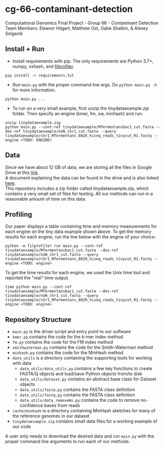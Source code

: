 # cg-66-contaminant-detection
Computational Genomics Final Project - Group 66 - Contaminant Detection  
Team Members: Eleanor Hilgart, Matthew Ost, Gabe Shatkin, & Alexey Solganik

## Install + Run
- Install requirements with pip. The only requirements are Python 3.7+, numpy, xxhash, and [filprofiler](https://pythonspeed.com/fil/docs/index.html).
```shell
pip install -r requirements.txt
```

- Run `main.py` with the proper command line args. Do `python main.py -h` for more information.
```shell
python main.py ...
```

- To run on a very small example, first unzip the tinydataexample.zip folder. Then specify an engine (kmer, fm, sw, minhash) and run:
```shell
unzip tinydataexample.zip
python main.py --cont-ref tinydataexample/Mfermentansbac1_cut.fasta --des-ref tinydataexample/noN_chr1_cut.fasta --query tinydataexample/chr1_Mfermentans_8020_hiseq_reads_tinycut_R1.fastq --engine <TODO: ENGINE>
```

## Data
Since we have about 12 GB of data, we are storing all the files in Google Drive at this [link](https://drive.google.com/drive/folders/1MQlJKj1cV6ziyyoWNRC5i00vMFAE5WlQ?usp=sharing).  
A document explaining the data can be found in the drive and is also linked [here](https://tinyurl.com/3kmn8k3r).  
This repository includes a zip folder called tinydataexample.zip, which contains a very small set of files for testing.
All our methods can run in a reasonable amount of time on this data.

## Profiling
Our paper displays a table containing time and memory measurements for each engine on the tiny data example shown above. To get the memory results for each engine, run the line below with the engine of your choice:

```shell
python -m filprofiler run main.py --cont-ref tinydataexample/Mfermentansbac1_cut.fasta --des-ref tinydataexample/noN_chr1_cut.fasta --query tinydataexample/chr1_Mfermentans_8020_hiseq_reads_tinycut_R1.fastq --engine <TODO: engine>
```

To get the time results for each engine, we used the Unix time tool and reported the "real" time output.
```shell
time python main.py --cont-ref tinydataexample/Mfermentansbac1_cut.fasta --des-ref tinydataexample/noN_chr1_cut.fasta --query tinydataexample/chr1_Mfermentans_8020_hiseq_reads_tinycut_R1.fastq --engine <TODO: engine>
```

## Repository Structure
- `main.py` is the driver script and entry point to our software
- `kmer.py` contains the code for the k-mer index method
- `fm.py` contains the code for the FM index method
- `smithwaterman.py` contains the code for the Smith-Waterman method
- `minhash.py` contains the code for the MinHash method
- `data_utils` is a directory containing the supporting tools for working with data
  - `data_utils/data_utils.py` contains a few key functions to create FASTA/Q objects and load/save Python objects from/to disk
  - `data_utils/dataset.py` contains an abstract base class for Dataset objects
  - `data_utils/fasta.py` contains the FASTA class definition
  - `data_utils/fastq.py` contains the FASTA class definition
  - `data_utils/data_removeNs.py` contains the code to remove no-confidence bases from reads
- `cache/minhash` is a directory containing MinHash sketches for many of the reference genomes in our dataset
- `tinydataexample.zip` contains small data files for a working example of our code

A user only needs to download the desired data and run `main.py` with the proper command line arguments to run each of our methods.
